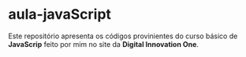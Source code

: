 # aula-javaScript

Este repositório apresenta os códigos provinientes do curso básico de **JavaScrip** feito por mim no site da **Digital Innovation One**.
